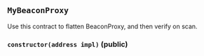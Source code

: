 ## `MyBeaconProxy`

Use this contract to flatten BeaconProxy, and then verify on scan.




### `constructor(address impl)` (public)









